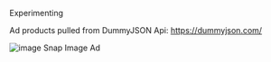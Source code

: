 Experimenting 

Ad products pulled from DummyJSON Api: https://dummyjson.com/

![image](https://github.com/user-attachments/assets/acd06a0e-f40f-4895-bcf5-48dd0d4e258e)
Snap Image Ad 

